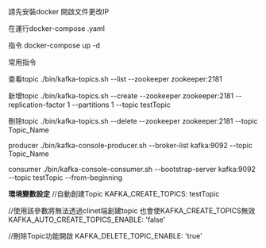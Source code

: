 請先安裝docker
開啟文件更改IP

在運行docker-compose .yaml

指令 docker-compose up -d



常用指令

查看topic
./bin/kafka-topics.sh --list --zookeeper zookeeper:2181

新增topic
./bin/kafka-topics.sh --create --zookeeper zookeeper:2181 --replication-factor 1 --partitions 1 --topic testTopic

刪除topic
./bin/kafka-topics.sh --delete --zookeeper zookeeper:2181 --topic Topic_Name

producer
./bin/kafka-console-producer.sh --broker-list kafka:9092 --topic Topic_Name

consumer
./bin/kafka-console-consumer.sh --bootstrap-server kafka:9092 --topic testTopic --from-beginning

**環境變數設定**
//自動創建Topic
KAFKA_CREATE_TOPICS: testTopic

//使用該參數將無法透過clinet端創建topic 也會使KAFKA_CREATE_TOPICS無效
KAFKA_AUTO_CREATE_TOPICS_ENABLE: 'false' 

//刪除Topic功能開啟
KAFKA_DELETE_TOPIC_ENABLE: 'true'

